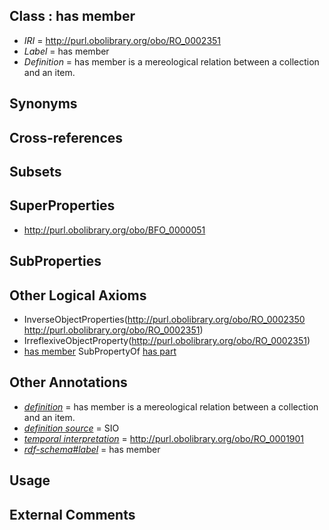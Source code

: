 
## Class : has member

 * *IRI* = http://purl.obolibrary.org/obo/RO_0002351
 * *Label* = has member
 * *Definition* = has member is a mereological relation between a collection and an item.

## Synonyms


## Cross-references


## Subsets


## SuperProperties

 * <http://purl.obolibrary.org/obo/BFO_0000051>

## SubProperties


## Other Logical Axioms

 * InverseObjectProperties(<http://purl.obolibrary.org/obo/RO_0002350> <http://purl.obolibrary.org/obo/RO_0002351>)
 * IrreflexiveObjectProperty(<http://purl.obolibrary.org/obo/RO_0002351>)
 * [has member](../../RO/51/RO_0002351.md) SubPropertyOf [has part](../../BFO/51/BFO_0000051.md)

## Other Annotations

 * *[definition](../../IAO/15/IAO_0000115.md)* = has member is a mereological relation between a collection and an item.
 * *[definition source](../../IAO/19/IAO_0000119.md)* = SIO
 * *[temporal interpretation](../../RO/00/RO_0001900.md)* = http://purl.obolibrary.org/obo/RO_0001901
 * *[rdf-schema#label](../../el/rdf-schema#label.md)* = has member

## Usage


## External Comments

